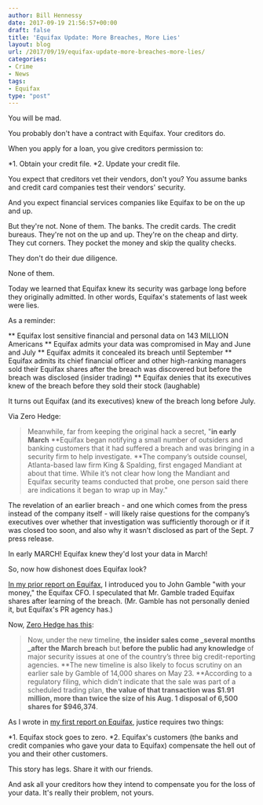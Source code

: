 ```yaml
---
author: Bill Hennessy
date: 2017-09-19 21:56:57+00:00
draft: false
title: 'Equifax Update: More Breaches, More Lies'
layout: blog
url: /2017/09/19/equifax-update-more-breaches-more-lies/
categories:
- Crime
- News
tags:
- Equifax
type: "post"
---
```


You will be mad.

You probably don't have a contract with Equifax. Your creditors do.

When you apply for a loan, you give creditors permission to:




*1. Obtain your credit file.
*2. Update your credit file.


You expect that creditors vet their vendors, don't you? You assume banks and credit card companies test their vendors' security.

And you expect financial services companies like Equifax to be on the up and up.

But they're not. None of them. The banks. The credit cards. The credit bureaus. They're not on the up and up. They're on the cheap and dirty. They cut corners. They pocket the money and skip the quality checks.

They don't do their due diligence.

None of them.

Today we learned that Equifax knew its security was garbage long before they originally admitted. In other words, Equifax's statements of last week were lies.

As a reminder:


** Equifax lost sensitive financial and personal data on 143 MILLION Americans
** Equifax admits your data was compromised in May and June and July
** Equifax admits it concealed its breach until September
** Equifax admits its chief financial officer and other high-ranking managers sold their Equifax shares after the breach was discovered but before the breach was disclosed (insider trading)
** Equifax denies that its executives knew of the breach before they sold their stock (laughable)


It turns out Equifax (and its executives) knew of the breach long before July.

Via Zero Hedge:



> Meanwhile, far from keeping the original hack a secret, "**in early March** **Equifax began notifying a small number of outsiders and banking customers that it had suffered a breach and was bringing in a security firm to help investigate. **The company’s outside counsel, Atlanta-based law firm King & Spalding, first engaged Mandiant at about that time. While it’s not clear how long the Mandiant and Equifax security teams conducted that probe, one person said there are indications it began to wrap up in May."

The revelation of an earlier breach - and one which comes from the press instead of the company itself - will likely raise questions for the company’s executives over whether that investigation was sufficiently thorough or if it was closed too soon, and also why it wasn't disclosed as part of the Sept. 7 press release.



In early MARCH! Equifax knew they'd lost your data in March!

So, now how dishonest does Equifax look?

[In my prior report on Equifax](https://hennessysview.com/2017/09/09/no-mercy-for-equifax-stock-price-zero/), I introduced you to John Gamble "with your money," the Equifax CFO. I speculated that Mr. Gamble traded Equifax shares after learning of the breach. (Mr. Gamble has not personally denied it, but Equifax's PR agency has.)

Now, [Zero Hedge has this](https://www.zerohedge.com/news/2017-09-18/more-equifax-lies-company-originally-hacked-five-months-earlier-it-disclosed):



> Now, under the new timeline, **the insider sales come _several months _after the March breach** but **before the public had any knowledge** of major security issues at one of the country’s three big credit-reporting agencies. **The new timeline is also likely to focus scrutiny on an earlier sale by Gamble of 14,000 shares on May 23. **According to a regulatory filing, which didn’t indicate that the sale was part of a scheduled trading plan, **the value of that transaction was $1.91 million, more than twice the size of his Aug. 1 disposal of 6,500 shares for $946,374**.



As I wrote in [my first report on Equifax](https://hennessysview.com/2017/09/09/no-mercy-for-equifax-stock-price-zero/), justice requires two things:




*1. Equifax stock goes to zero.
*2. Equifax's customers (the banks and credit companies who gave your data to Equifax) compensate the hell out of you and their other customers.


This story has legs. Share it with our friends.

And ask all your creditors how they intend to compensate you for the loss of your data. It's really their problem, not yours.
